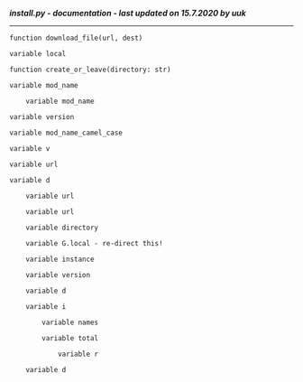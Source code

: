 ***install.py - documentation - last updated on 15.7.2020 by uuk***
___

    function download_file(url, dest)

    variable local

    function create_or_leave(directory: str)

    variable mod_name

        variable mod_name

    variable version

    variable mod_name_camel_case

    variable v

    variable url

    variable d

        variable url

        variable url

        variable directory

        variable G.local - re-direct this!

        variable instance

        variable version

        variable d

        variable i

            variable names

            variable total

                variable r

        variable d